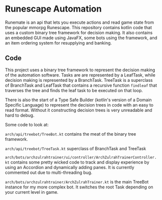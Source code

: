 # Runescape Automation

Runemate is an api that lets you execute actions and read game state from the popular mmorpg Runescape. This repository
contains kotlin code that uses a custom binary tree framework for decision making. It also contains an embedded GUI 
made using JavaFX, some bots using the framework, and an item ordering system for resupplying and banking.

## Code

This project uses a binary tree framework to represent the decision making of the automation software. Tasks are
are represented by a LeafTask, while decision making is represented by a BranchTask. TreeTask is a superclass of
BranchTask and LeafTask that contains a recursive function `findleaf` that traverses the tree and finds the leaf task to
be executed on that loop.

There is also the start of a Type Safe Builder (kotlin's version of a Domain Specific Language) to represent the
decision trees in code with an easy to read format. Without it constructing decision trees is very unreadable and hard 
to debug.

Some code to look at:

`arch/api/treebot/TreeBot.kt` contains the meat of the binary tree framework.

`arch/api/treebot/TreeTask.kt` superclass of BranchTask and TreeTask

`arch/bots/archzulrahtrainer/ui/controller/ArchZulrahTrainerController.kt` contains some pretty wicked code to track and
 display experience by using an Accordion and dynamically adding panes. It is currently commented out due to multi-threading bug.
 
 `arch/bots/archzulrahtrainer/ArchZulrahTrainer.kt` is the main TreeBot instance for my more complex bot. It switches the
 root Task depending on your current level in game.


